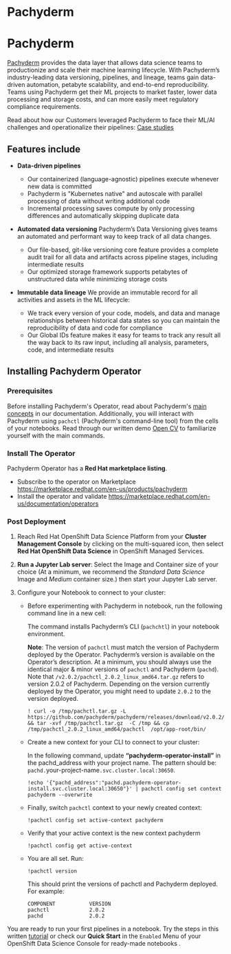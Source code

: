 # Pachyderm

# Pachyderm

[Pachyderm](https://www.pachyderm.com/) provides the data layer that allows data science teams to productionize and scale their machine learning lifecycle. With Pachyderm’s industry-leading data versioning, pipelines, and lineage, teams gain data-driven automation, petabyte scalability, and end-to-end reproducibility. Teams using Pachyderm get their ML projects to market faster, lower data processing and storage costs, and can more easily meet regulatory compliance requirements.

Read about how our Customers leveraged Pachyderm to face their ML/AI challenges and operationalize their pipelines: [Case studies](https://www.pachyderm.com/case-studies/)

## Features include

- **Data-driven pipelines**
    - Our containerized (language-agnostic) pipelines execute whenever new data is committed
    - Pachyderm is "Kubernetes native" and autoscale with parallel processing of data without writing additional code
    - Incremental processing saves compute by only processing differences and automatically skipping duplicate data

- **Automated data versioning**
    Pachyderm’s Data Versioning gives teams an automated and performant way to keep track of all data changes.
    - Our file-based, git-like versioning core feature provides a complete audit trail for all data and artifacts across pipeline stages, including intermediate results
    - Our optimized storage framework supports petabytes of unstructured data while minimizing storage costs

- **Immutable data lineage**
    We provide an immutable record for all activities and assets in the ML lifecycle:
    - We track every version of your code, models, and data and manage relationships between historical data states so you can maintain the reproducibility of data and code for compliance
    - Our Global IDs feature makes it easy for teams to track any result all the way back to its raw input, including all analysis, parameters, code, and intermediate results

## Installing Pachyderm Operator
### Prerequisites
Before installing Pachyderm's Operator, read about Pachyderm's [main concepts](https://docs.pachyderm.com/latest/concepts/) in our documentation.
Additionally, you will interact with Pachyderm using `pachctl` (Pachyderm's command-line tool) from the cells of your notebooks. Read through our written demo [Open CV](https://docs.pachyderm.com/latest/getting_started/beginner_tutorial/) to familiarize yourself with the main commands. 

### Install The Operator
Pachyderm Operator has a **Red Hat marketplace listing**.

- Subscribe to the operator on Marketplace
  https://marketplace.redhat.com/en-us/products/pachyderm
- Install the operator and validate
  https://marketplace.redhat.com/en-us/documentation/operators

### Post Deployment

1. Reach Red Hat OpenShift Data Science Platform from your **Cluster Management Console** by clicking on the multi-squared icon, then select **Red Hat OpenShift Data Science** in OpenShift Managed Services.

1. **Run a Jupyter Lab server**: Select the Image and Container size of your choice (At a minimum, we recommend the *Standard Data Science* Image and *Medium* container size.) then start your Jupyter Lab server.

1. Configure your Notebook to connect to your cluster:

    - Before experimenting with Pachyderm in notebook, run the following command line in a new cell:

        The command installs Pachyderm’s CLI (`pachchtl`) in your notebook environment.

        **Note**: The version of `pachctl` must match the version of Pachyderm deployed by the Operator. Pachyderm’s version is available on the Operator’s description. 
        At a minimum, you should always use the identical major & minor versions of `pachctl` and Pachyderm (`pachd`). Note that `/v2.0.2/pachctl_2.0.2_linux_amd64.tar.gz` refers to version 2.0.2 of Pachyderm. Depending on the version currently deployed by the Operator, you might need to update `2.0.2` to the version deployed.

        ```shell
        ! curl -o /tmp/pachctl.tar.gz -L https://github.com/pachyderm/pachyderm/releases/download/v2.0.2/pachctl_2.0.2_linux_amd64.tar.gz && tar -xvf /tmp/pachctl.tar.gz  -C /tmp && cp /tmp/pachctl_2.0.2_linux_amd64/pachctl  /opt/app-root/bin/
        ```

    - Create a new context for your CLI to connect to your cluster:

        In the following command, update **“pachyderm-operator-install”** in the pachd_address with your project name. The pattern should be: `pachd.`your-project-name`.svc.cluster.local:30650`.

        ```shell
        !echo '{"pachd_address":"pachd.pachyderm-operator-install.svc.cluster.local:30650"}' | pachctl config set context pachyderm --overwrite
        ```

    - Finally, switch `pachctl` context to your newly created context:
        ```shell
        !pachctl config set active-context pachyderm
        ```

    - Verify that your active context is the new context pachyderm
        ```shell
        !pachctl config get active-context
        ```

    - You are all set. Run: 
        ```shell
        !pachctl version 
        ```
        This should print the versions of pachctl and Pachyderm deployed. 
        For example:
        ```
        COMPONENT           VERSION             
        pachctl             2.0.2              
        pachd               2.0.2
        ```

You are ready to run your first pipelines in a notebook. Try the steps in this written [tutorial](https://docs.pachyderm.com/latest/getting_started/beginner_tutorial/) or check our **Quick Start** in the `Enabled` Menu of your OpenShift Data Science Console for ready-made notebooks .
